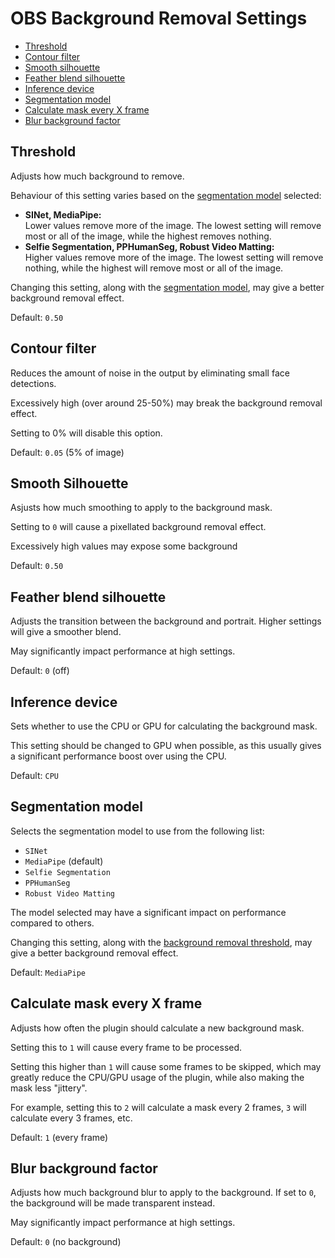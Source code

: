 # OBS Background Removal Settings

- [Threshold](#threshold)
- [Contour filter](#contour-filter)
- [Smooth silhouette](#smooth-silhouette)
- [Feather blend silhouette](#feather-blend-silhouette)
- [Inference device](#inference-device)
- [Segmentation model](#segmentation-model)
- [Calculate mask every X frame](#calculate-mask-every-x-frame)
- [Blur background factor](#blur-background-factor)

## Threshold

Adjusts how much background to remove.

Behaviour of this setting varies based on the [segmentation model](#segmentation-model) selected:

- **SINet, MediaPipe:**  
  Lower values remove more of the image. The lowest setting will remove most or all of the image, while the highest removes nothing.
- **Selfie Segmentation, PPHumanSeg, Robust Video Matting:**  
  Higher values remove more of the image. The lowest setting will remove nothing, while the highest will remove most or all of the image.  

Changing this setting, along with the [segmentation model](#segmentation-model), may give a better background removal effect.

Default: `0.50`

## Contour filter

Reduces the amount of noise in the output by eliminating small face detections.

Excessively high (over around 25-50%) may break the background removal effect.

Setting to 0% will disable this option.

Default: `0.05` (5% of image)

## Smooth Silhouette

Asjusts how much smoothing to apply to the background mask.

Setting to `0` will cause a pixellated background removal effect.

Excessively high values may expose some background

Default: `0.50`

## Feather blend silhouette

Adjusts the transition between the background and portrait. Higher settings will give a smoother blend.

May significantly impact performance at high settings.

Default: `0` (off)

## Inference device

Sets whether to use the CPU or GPU for calculating the background mask.

This setting should be changed to GPU when possible, as this usually gives a significant performance boost over using the CPU.

Default: `CPU`

## Segmentation model

Selects the segmentation model to use from the following list:

- `SINet`
- `MediaPipe` (default)
- `Selfie Segmentation`
- `PPHumanSeg`
- `Robust Video Matting`

The model selected may have a significant impact on performance compared to others.

Changing this setting, along with the [background removal threshold](#threshold), may give a better background removal effect.

Default: `MediaPipe`

## Calculate mask every X frame

Adjusts how often the plugin should calculate a new background mask.

Setting this to `1` will cause every frame to be processed.

Setting this higher than `1` will cause some frames to be skipped, which may greatly reduce the CPU/GPU usage of the plugin, while also making the mask less "jittery".

For example, setting this to `2` will calculate a mask every 2 frames, `3` will calculate every 3 frames, etc.

Default: `1` (every frame)

## Blur background factor

Adjusts how much background blur to apply to the background. If set to `0`, the background will be made transparent instead.

May significantly impact performance at high settings.

Default: `0` (no background)
